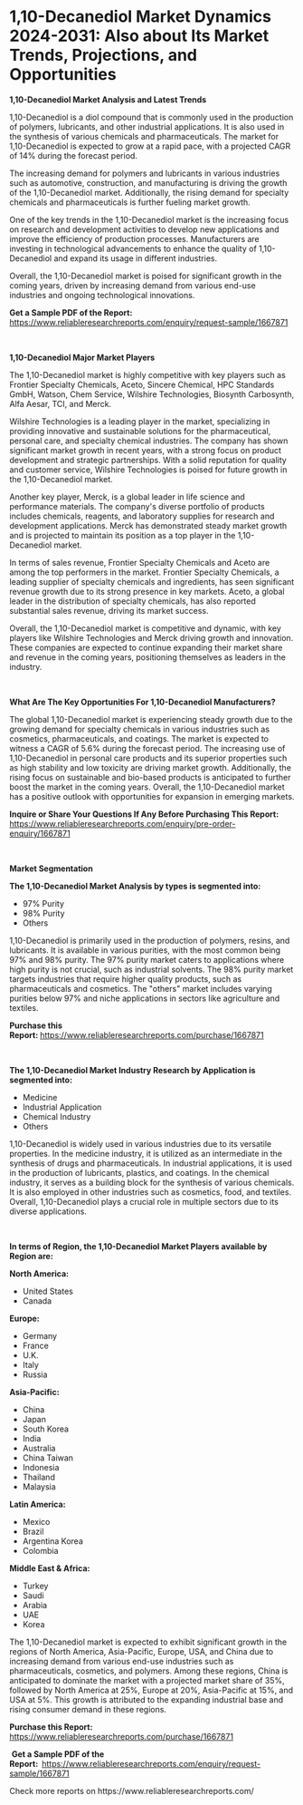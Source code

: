 <p><h1>1,10-Decanediol Market Dynamics 2024-2031: Also about Its Market Trends, Projections, and Opportunities</h1></p><p><strong>1,10-Decanediol Market Analysis and Latest Trends</strong></p>
<p><p>1,10-Decanediol is a diol compound that is commonly used in the production of polymers, lubricants, and other industrial applications. It is also used in the synthesis of various chemicals and pharmaceuticals. The market for 1,10-Decanediol is expected to grow at a rapid pace, with a projected CAGR of 14% during the forecast period.</p><p>The increasing demand for polymers and lubricants in various industries such as automotive, construction, and manufacturing is driving the growth of the 1,10-Decanediol market. Additionally, the rising demand for specialty chemicals and pharmaceuticals is further fueling market growth.</p><p>One of the key trends in the 1,10-Decanediol market is the increasing focus on research and development activities to develop new applications and improve the efficiency of production processes. Manufacturers are investing in technological advancements to enhance the quality of 1,10-Decanediol and expand its usage in different industries.</p><p>Overall, the 1,10-Decanediol market is poised for significant growth in the coming years, driven by increasing demand from various end-use industries and ongoing technological innovations.</p></p>
<p><strong>Get a Sample PDF of the Report:&nbsp;</strong> <a href="https://www.reliableresearchreports.com/enquiry/request-sample/1667871">https://www.reliableresearchreports.com/enquiry/request-sample/1667871</a></p>
<p>&nbsp;</p>
<p><strong>1,10-Decanediol Major Market Players</strong></p>
<p><p>The 1,10-Decanediol market is highly competitive with key players such as Frontier Specialty Chemicals, Aceto, Sincere Chemical, HPC Standards GmbH, Watson, Chem Service, Wilshire Technologies, Biosynth Carbosynth, Alfa Aesar, TCI, and Merck.</p><p>Wilshire Technologies is a leading player in the market, specializing in providing innovative and sustainable solutions for the pharmaceutical, personal care, and specialty chemical industries. The company has shown significant market growth in recent years, with a strong focus on product development and strategic partnerships. With a solid reputation for quality and customer service, Wilshire Technologies is poised for future growth in the 1,10-Decanediol market.</p><p>Another key player, Merck, is a global leader in life science and performance materials. The company's diverse portfolio of products includes chemicals, reagents, and laboratory supplies for research and development applications. Merck has demonstrated steady market growth and is projected to maintain its position as a top player in the 1,10-Decanediol market.</p><p>In terms of sales revenue, Frontier Specialty Chemicals and Aceto are among the top performers in the market. Frontier Specialty Chemicals, a leading supplier of specialty chemicals and ingredients, has seen significant revenue growth due to its strong presence in key markets. Aceto, a global leader in the distribution of specialty chemicals, has also reported substantial sales revenue, driving its market success.</p><p>Overall, the 1,10-Decanediol market is competitive and dynamic, with key players like Wilshire Technologies and Merck driving growth and innovation. These companies are expected to continue expanding their market share and revenue in the coming years, positioning themselves as leaders in the industry.</p></p>
<p>&nbsp;</p>
<p><strong>What Are The Key Opportunities For 1,10-Decanediol Manufacturers?</strong></p>
<p><p>The global 1,10-Decanediol market is experiencing steady growth due to the growing demand for specialty chemicals in various industries such as cosmetics, pharmaceuticals, and coatings. The market is expected to witness a CAGR of 5.6% during the forecast period. The increasing use of 1,10-Decanediol in personal care products and its superior properties such as high stability and low toxicity are driving market growth. Additionally, the rising focus on sustainable and bio-based products is anticipated to further boost the market in the coming years. Overall, the 1,10-Decanediol market has a positive outlook with opportunities for expansion in emerging markets.</p></p>
<p><strong>Inquire or Share Your Questions If Any Before Purchasing This Report:</strong> <a href="https://www.reliableresearchreports.com/enquiry/pre-order-enquiry/1667871">https://www.reliableresearchreports.com/enquiry/pre-order-enquiry/1667871</a></p>
<p>&nbsp;</p>
<p><strong>Market Segmentation</strong></p>
<p><strong>The 1,10-Decanediol Market Analysis by types is segmented into:</strong></p>
<p><ul><li>97% Purity</li><li>98% Purity</li><li>Others</li></ul></p>
<p><p>1,10-Decanediol is primarily used in the production of polymers, resins, and lubricants. It is available in various purities, with the most common being 97% and 98% purity. The 97% purity market caters to applications where high purity is not crucial, such as industrial solvents. The 98% purity market targets industries that require higher quality products, such as pharmaceuticals and cosmetics. The "others" market includes varying purities below 97% and niche applications in sectors like agriculture and textiles.</p></p>
<p><strong>Purchase this Report:&nbsp;</strong><a href="https://www.reliableresearchreports.com/purchase/1667871">https://www.reliableresearchreports.com/purchase/1667871</a></p>
<p>&nbsp;</p>
<p><strong>The 1,10-Decanediol Market Industry Research by Application is segmented into:</strong></p>
<p><ul><li>Medicine</li><li>Industrial Application</li><li>Chemical Industry</li><li>Others</li></ul></p>
<p><p>1,10-Decanediol is widely used in various industries due to its versatile properties. In the medicine industry, it is utilized as an intermediate in the synthesis of drugs and pharmaceuticals. In industrial applications, it is used in the production of lubricants, plastics, and coatings. In the chemical industry, it serves as a building block for the synthesis of various chemicals. It is also employed in other industries such as cosmetics, food, and textiles. Overall, 1,10-Decanediol plays a crucial role in multiple sectors due to its diverse applications.</p></p>
<p>&nbsp;</p>
<p><strong>In terms of Region, the 1,10-Decanediol Market Players available by Region are:</strong></p>
<p>
    <p> <strong> North America: </strong>
        <ul>
            <li>United States</li>
            <li>Canada</li>
        </ul>
        </p> 
    <p> <strong> Europe: </strong>
        <ul>
            <li>Germany</li>
            <li>France</li>
            <li>U.K.</li>
            <li>Italy</li>
            <li>Russia</li>
        </ul>
        </p> 
    <p> <strong> Asia-Pacific: </strong>
        <ul>
            <li>China</li>
            <li>Japan</li>
            <li>South Korea</li>
            <li>India</li>
            <li>Australia</li>
            <li>China Taiwan</li>
            <li>Indonesia</li>
            <li>Thailand</li>
            <li>Malaysia</li>
        </ul>
        </p> 
    <p> <strong> Latin America: </strong>
        <ul>
            <li>Mexico</li>
            <li>Brazil</li>
            <li>Argentina Korea</li>
            <li>Colombia</li>
        </ul>
        </p> 
    <p> <strong> Middle East & Africa: </strong>
        <ul>
            <li>Turkey</li>
            <li>Saudi</li>
            <li>Arabia</li>
            <li>UAE</li>
            <li>Korea</li>
        </ul>
    </p>
    </p>
<p><p>The 1,10-Decanediol market is expected to exhibit significant growth in the regions of North America, Asia-Pacific, Europe, USA, and China due to increasing demand from various end-use industries such as pharmaceuticals, cosmetics, and polymers. Among these regions, China is anticipated to dominate the market with a projected market share of 35%, followed by North America at 25%, Europe at 20%, Asia-Pacific at 15%, and USA at 5%. This growth is attributed to the expanding industrial base and rising consumer demand in these regions.</p></p>
<p><strong>Purchase this Report: </strong><a href="https://www.reliableresearchreports.com/purchase/1667871">https://www.reliableresearchreports.com/purchase/1667871</a></p>
<p>&nbsp;<strong>Get a Sample PDF of the Report:&nbsp;&nbsp;</strong><a href="https://www.reliableresearchreports.com/enquiry/request-sample/1667871">https://www.reliableresearchreports.com/enquiry/request-sample/1667871</a></p>
<p><strong></strong></p>
<p>Check more reports on https://www.reliableresearchreports.com/</p>